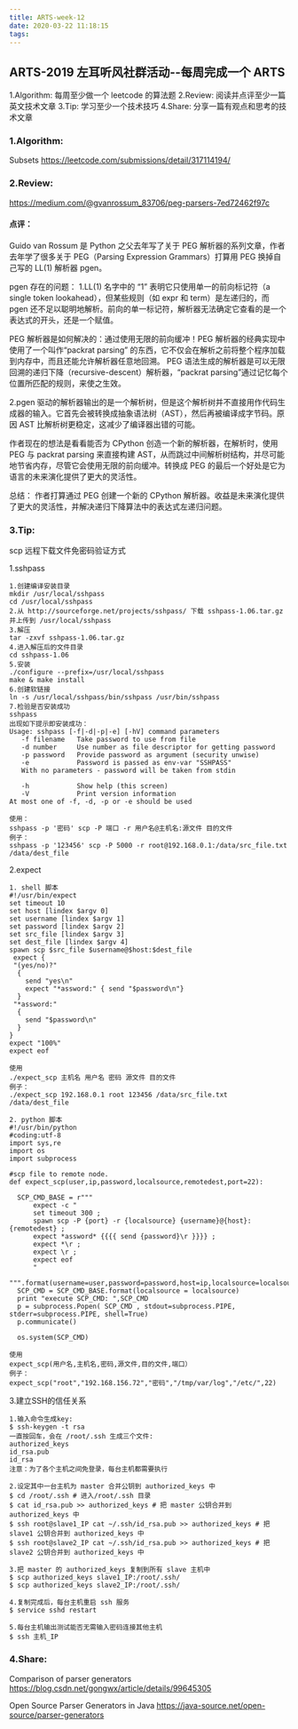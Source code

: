 ```yaml
---
title: ARTS-week-12
date: 2020-03-22 11:18:15
tags:
---
```


## ARTS-2019 左耳听风社群活动--每周完成一个 ARTS
1.Algorithm: 每周至少做一个 leetcode 的算法题
2.Review: 阅读并点评至少一篇英文技术文章
3.Tip: 学习至少一个技术技巧
4.Share: 分享一篇有观点和思考的技术文章

### 1.Algorithm:

Subsets https://leetcode.com/submissions/detail/317114194/

### 2.Review:

https://medium.com/@gvanrossum_83706/peg-parsers-7ed72462f97c

#### 点评：

Guido van Rossum 是 Python 之父去年写了关于 PEG 解析器的系列文章，作者去年学了很多关于 PEG（Parsing Expression Grammars）打算用 PEG 换掉自己写的 LL(1) 解析器 pgen。

pgen 存在的问题： 1.LL(1) 名字中的 “1” 表明它只使用单一的前向标记符（a single token lookahead），但某些规则（如 expr 和 term）是左递归的，而 pgen 还不足以聪明地解析。前向的单一标记符，解析器无法确定它查看的是一个表达式的开头，还是一个赋值。

PEG 解析器是如何解决的：通过使用无限的前向缓冲！PEG 解析器的经典实现中使用了一个叫作“packrat parsing” 的东西，它不仅会在解析之前将整个程序加载到内存中，而且还能允许解析器任意地回溯。 PEG 语法生成的解析器是可以无限回溯的递归下降（recursive-descent）解析器，“packrat parsing”通过记忆每个位置所匹配的规则，来使之生效。

2.pgen 驱动的解析器输出的是一个解析树，但是这个解析树并不直接用作代码生成器的输入。它首先会被转换成抽象语法树（AST），然后再被编译成字节码。原因 AST 比解析树更稳定，这减少了编译器出错的可能。

作者现在的想法是看看能否为 CPython 创造一个新的解析器，在解析时，使用 PEG 与 packrat parsing 来直接构建 AST，从而跳过中间解析树结构，并尽可能地节省内存，尽管它会使用无限的前向缓冲。转换成 PEG 的最后一个好处是它为语言的未来演化提供了更大的灵活性。

总结： 作者打算通过 PEG 创建一个新的 CPython 解析器。收益是未来演化提供了更大的灵活性，并解决递归下降算法中的表达式左递归问题。

### 3.Tip:

scp 远程下载文件免密码验证方式

1.sshpass

``` shell
1.创建编译安装目录
mkdir /usr/local/sshpass
cd /usr/local/sshpass
2.从 http://sourceforge.net/projects/sshpass/ 下载 sshpass-1.06.tar.gz 并上传到 /usr/local/sshpass 
3.解压 
tar -zxvf sshpass-1.06.tar.gz
4.进入解压后的文件目录
cd sshpass-1.06
5.安装
./configure --prefix=/usr/local/sshpass
make & make install
6.创建软链接
ln -s /usr/local/sshpass/bin/sshpass /usr/bin/sshpass
7.检验是否安装成功
sshpass
出现如下提示即安装成功：
Usage: sshpass [-f|-d|-p|-e] [-hV] command parameters
   -f filename   Take password to use from file
   -d number     Use number as file descriptor for getting password
   -p password   Provide password as argument (security unwise)
   -e            Password is passed as env-var "SSHPASS"
   With no parameters - password will be taken from stdin

   -h            Show help (this screen)
   -V            Print version information
At most one of -f, -d, -p or -e should be used

使用：
sshpass -p '密码' scp -P 端口 -r 用户名@主机名:源文件 目的文件
例子： 
sshpass -p '123456' scp -P 5000 -r root@192.168.0.1:/data/src_file.txt /data/dest_file
```

2.expect

``` shell
1. shell 脚本
#!/usr/bin/expect
set timeout 10
set host [lindex $argv 0]
set username [lindex $argv 1]
set password [lindex $argv 2]
set src_file [lindex $argv 3]
set dest_file [lindex $argv 4]
spawn scp $src_file $username@$host:$dest_file
 expect {
 "(yes/no)?"
  {
    send "yes\n"
    expect "*assword:" { send "$password\n"}
  }
 "*assword:"
  {
    send "$password\n"
  }
}
expect "100%"
expect eof

使用
./expect_scp 主机名 用户名 密码 源文件 目的文件
例子：
./expect_scp 192.168.0.1 root 123456 /data/src_file.txt /data/dest_file

2. python 脚本
#!/usr/bin/python
#coding:utf-8
import sys,re
import os
import subprocess
 
#scp file to remote node.
def expect_scp(user,ip,password,localsource,remotedest,port=22):
 
  SCP_CMD_BASE = r"""
      expect -c "
      set timeout 300 ;
      spawn scp -P {port} -r {localsource} {username}@{host}:{remotedest} ;
      expect *assword* {{{{ send {password}\r }}}} ;
      expect *\r ;
      expect \r ;
      expect eof
      "
  """.format(username=user,password=password,host=ip,localsource=localsource,remotedest=remotedest,port=port)
  SCP_CMD = SCP_CMD_BASE.format(localsource = localsource)
  print "execute SCP_CMD: ",SCP_CMD
  p = subprocess.Popen( SCP_CMD , stdout=subprocess.PIPE, stderr=subprocess.PIPE, shell=True)
  p.communicate()
 
  os.system(SCP_CMD)
   
使用
expect_scp(用户名,主机名,密码,源文件,目的文件,端口）
例子：
expect_scp("root","192.168.156.72","密码","/tmp/var/log","/etc/",22)
```

3.建立SSH的信任关系

``` shell
1.输入命令生成key:
$ ssh-keygen -t rsa 
一直按回车，会在 /root/.ssh 生成三个文件:
authorized_keys
id_rsa.pub
id_rsa
注意：为了各个主机之间免登录，每台主机都需要执行

2.设定其中一台主机为 master 合并公钥到 authorized_keys 中
$ cd /root/.ssh # 进入/root/.ssh 目录
$ cat id_rsa.pub >> authorized_keys # 把 master 公钥合并到 authorized_keys 中
$ ssh root@slave1_IP cat ~/.ssh/id_rsa.pub >> authorized_keys # 把 slave1 公钥合并到 authorized_keys 中
$ ssh root@slave2_IP cat ~/.ssh/id_rsa.pub >> authorized_keys # 把 slave2 公钥合并到 authorized_keys 中

3.把 master 的 authorized_keys 复制到所有 slave 主机中
$ scp authorized_keys slave1_IP:/root/.ssh/
$ scp authorized_keys slave2_IP:/root/.ssh/

4.复制完成后，每台主机重启 ssh 服务
$ service sshd restart

5.每台主机输出测试能否无需输入密码连接其他主机
$ ssh 主机_IP
```

### 4.Share:

Comparison of parser generators 
https://blog.csdn.net/gongwx/article/details/99645305

Open Source Parser Generators in Java 
https://java-source.net/open-source/parser-generators